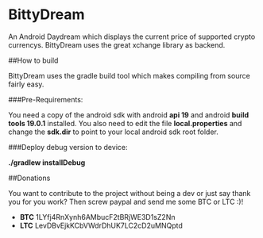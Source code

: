 BittyDream
==========

An Android Daydream which displays the current price of supported crypto currencys. BittyDream uses the great xchange library as backend.

##How to build

BittyDream uses the gradle build tool which makes compiling from source fairly easy.

###Pre-Requirements:

You need a copy of the android sdk with android **api 19** and android **build tools 19.0.1** installed.
You also need to edit the file **local.properties** and change the **sdk.dir** to point to your local android sdk root folder.

###Deploy debug version to device:

**./gradlew installDebug**

##Donations

You want to contribute to the project without being a dev or just say thank you for you work? Then screw paypal and send me some BTC or LTC :)!

- **BTC** 1LYfj4RnXynh6AMbucF2tBRjWE3D1sZ2Nn
- **LTC** LevDBvEjkKCbVWdrDhUK7LC2cD2uMNQptd
